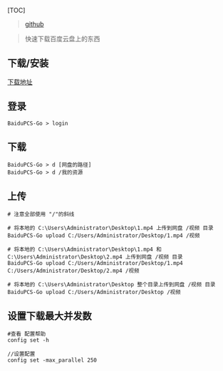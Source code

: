 [TOC]

> [github](https://github.com/iikira/BaiduPCS-Go)

> 快速下载百度云盘上的东西

## 下载/安装
[下载地址](https://github.com/iikira/BaiduPCS-Go/releases)

## 登录
`BaiduPCS-Go > login`

## 下载
```
BaiduPCS-Go > d [网盘的路径]
BaiduPCS-Go > d /我的资源
```

## 上传
```
# 注意全部使用 "/"的斜线

# 将本地的 C:\Users\Administrator\Desktop\1.mp4 上传到网盘 /视频 目录
BaiduPCS-Go upload C:/Users/Administrator/Desktop/1.mp4 /视频

# 将本地的 C:\Users\Administrator\Desktop\1.mp4 和 C:\Users\Administrator\Desktop\2.mp4 上传到网盘 /视频 目录
BaiduPCS-Go upload C:/Users/Administrator/Desktop/1.mp4 C:/Users/Administrator/Desktop/2.mp4 /视频

# 将本地的 C:\Users\Administrator\Desktop 整个目录上传到网盘 /视频 目录
BaiduPCS-Go upload C:/Users/Administrator/Desktop /视频
```
## 设置下载最大并发数

```
#查看 配置帮助
config set -h

//设置配置
config set -max_parallel 250
```
